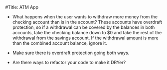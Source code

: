 #Title: ATM App

- What happens when the user wants to withdraw more money from the checking
  account than is in the account? These accounts have overdraft protection, so if
  a withdrawal can be covered by the balances in both accounts, take the checking
  balance down to $0 and take the rest of the withdrawal from the savings account.
  If the withdrawal amount is more than the combined account balance, ignore it.

- Make sure there is overdraft protection going both ways.

- Are there ways to refactor your code to make it DRYer?
